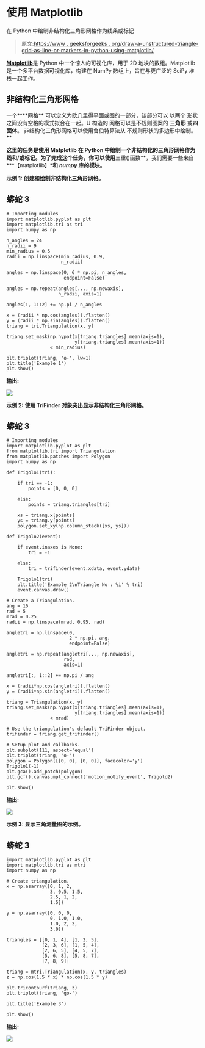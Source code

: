 # 使用 Matplotlib

在 Python 中绘制非结构化三角形网格作为线条或标记

> 原文:[https://www . geeksforgeeks . org/draw-a-unstructured-triangle-grid-as-line-or-markers-in-python-using-matplotlib/](https://www.geeksforgeeks.org/draw-a-unstructured-triangular-grid-as-lines-or-markers-in-python-using-matplotlib/)

[**Matplotlib**](https://www.geeksforgeeks.org/python-matplotlib-an-overview/)是 Python 中一个惊人的可视化库，用于 2D 地块的数组。Matplotlib 是一个多平台数据可视化库，构建在 NumPy 数组上，旨在与更广泛的 SciPy 堆栈一起工作。

## 非结构化三角形网格

一个****网格** 可以定义为欧几里得平面或图的一部分，该部分可以 以两个 形状之间没有空格的模式拟合在一起。U 构造的  网格可以是不规则图案的 **三角形** 或**四面体**。 非结构化三角形网格可以使用鲁伯特算法从 不规则形状的多边形中绘制。**

**这里的任务是使用 Matplotlib 在 Python 中绘制一个非结构化的三角形网格作为线和/或标记。为了完成这个任务，你可以使用**三重()函数**，我们需要一些来自***【matplotlib】***和 ***numpy*** 库的模块。**

****示例 1:** 创建和绘制非结构化三角形网格。**

## **蟒蛇 3**

```
# Importing modules
import matplotlib.pyplot as plt
import matplotlib.tri as tri
import numpy as np

n_angles = 24
n_radii = 9
min_radius = 0.5
radii = np.linspace(min_radius, 0.9,
                    n_radii)

angles = np.linspace(0, 6 * np.pi, n_angles,
                     endpoint=False)

angles = np.repeat(angles[..., np.newaxis],
                   n_radii, axis=1)

angles[:, 1::2] += np.pi / n_angles

x = (radii * np.cos(angles)).flatten()
y = (radii * np.sin(angles)).flatten()
triang = tri.Triangulation(x, y)

triang.set_mask(np.hypot(x[triang.triangles].mean(axis=1),
                         y[triang.triangles].mean(axis=1))
                < min_radius)

plt.triplot(triang, 'o-', lw=1)
plt.title('Example 1')
plt.show()
```

****输出:****

**![](img/787ec0730e2e4e123ebca5a819aafe9a.png)**

****示例 2:** 使用 TriFinder 对象突出显示非结构化三角形网格。**

## **蟒蛇 3**

```
# Importing modules 
import matplotlib.pyplot as plt
from matplotlib.tri import Triangulation
from matplotlib.patches import Polygon
import numpy as np

def Trigolo1(tri):

    if tri == -1:
        points = [0, 0, 0]

    else:
        points = triang.triangles[tri]

    xs = triang.x[points]
    ys = triang.y[points]
    polygon.set_xy(np.column_stack([xs, ys]))

def Trigolo2(event):

    if event.inaxes is None:
        tri = -1

    else:
        tri = trifinder(event.xdata, event.ydata)

    Trigolo1(tri)
    plt.title('Example 2\nTriangle No : %i' % tri)
    event.canvas.draw()

# Create a Triangulation.
ang = 16
rad = 5
mrad = 0.25
radii = np.linspace(mrad, 0.95, rad)

angletri = np.linspace(0,
                       2 * np.pi, ang, 
                       endpoint=False)

angletri = np.repeat(angletri[..., np.newaxis], 
                     rad,
                     axis=1)

angletri[:, 1::2] += np.pi / ang

x = (radii*np.cos(angletri)).flatten()
y = (radii*np.sin(angletri)).flatten()

triang = Triangulation(x, y)
triang.set_mask(np.hypot(x[triang.triangles].mean(axis=1),
                         y[triang.triangles].mean(axis=1))
                < mrad)

# Use the triangulation's default TriFinder object.
trifinder = triang.get_trifinder()

# Setup plot and callbacks.
plt.subplot(111, aspect='equal')
plt.triplot(triang, 'o-')
polygon = Polygon([[0, 0], [0, 0]], facecolor='y')
Trigolo1(-1)
plt.gca().add_patch(polygon)
plt.gcf().canvas.mpl_connect('motion_notify_event', Trigolo2)

plt.show()
```

****输出:****

**![](img/83f18840967d8569f82ca859d9e43215.png)**

****示例 3:** 显示三角测量图的示例。**

## **蟒蛇 3**

```
import matplotlib.pyplot as plt 
import matplotlib.tri as mtri 
import numpy as np 

# Create triangulation. 
x = np.asarray([0, 1, 2, 
                3, 0.5, 1.5, 
                2.5, 1, 2,
                1.5]) 

y = np.asarray([0, 0, 0, 
                0, 1.0, 1.0,
                1.0, 2, 2,
                3.0]) 

triangles = [[0, 1, 4], [1, 2, 5],  
             [2, 3, 6], [1, 5, 4],  
             [2, 6, 5], [4, 5, 7], 
             [5, 6, 8], [5, 8, 7], 
             [7, 8, 9]] 

triang = mtri.Triangulation(x, y, triangles) 
z = np.cos(1.5 * x) * np.cos(1.5 * y) 

plt.tricontourf(triang, z) 
plt.triplot(triang, 'go-') 

plt.title('Example 3') 

plt.show()
```

****输出:****

**![](img/60aae81e5c71c0ed07ace7c2e822636e.png)**